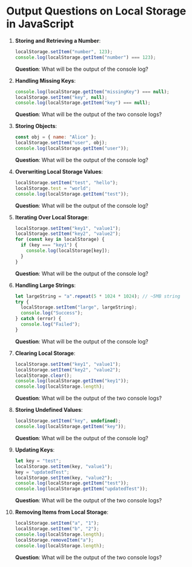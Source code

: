 # Output Questions on Local Storage in JavaScript

1. **Storing and Retrieving a Number**:
   ```javascript
   localStorage.setItem("number", 123);
   console.log(localStorage.getItem("number") === 123);
   ```
   **Question**: What will be the output of the console log?

2. **Handling Missing Keys**:
   ```javascript
   console.log(localStorage.getItem("missingKey") === null);
   localStorage.setItem("key", null);
   console.log(localStorage.getItem("key") === null);
   ```
   **Question**: What will be the output of the two console logs?

3. **Storing Objects**:
   ```javascript
   const obj = { name: "Alice" };
   localStorage.setItem("user", obj);
   console.log(localStorage.getItem("user"));
   ```
   **Question**: What will be the output of the console log?

4. **Overwriting Local Storage Values**:
   ```javascript
   localStorage.setItem("test", "hello");
   localStorage.test = "world";
   console.log(localStorage.getItem("test"));
   ```
   **Question**: What will be the output of the console log?

5. **Iterating Over Local Storage**:
   ```javascript
   localStorage.setItem("key1", "value1");
   localStorage.setItem("key2", "value2");
   for (const key in localStorage) {
     if (key === "key1") {
       console.log(localStorage[key]);
     }
   }
   ```
   **Question**: What will be the output of the console log?

6. **Handling Large Strings**:
   ```javascript
   let largeString = "a".repeat(5 * 1024 * 1024); // ~5MB string
   try {
     localStorage.setItem("large", largeString);
     console.log("Success");
   } catch (error) {
     console.log("Failed");
   }
   ```
   **Question**: What will be the output of the console log?

7. **Clearing Local Storage**:
   ```javascript
   localStorage.setItem("key1", "value1");
   localStorage.setItem("key2", "value2");
   localStorage.clear();
   console.log(localStorage.getItem("key1"));
   console.log(localStorage.length);
   ```
   **Question**: What will be the output of the two console logs?

8. **Storing Undefined Values**:
   ```javascript
   localStorage.setItem("key", undefined);
   console.log(localStorage.getItem("key"));
   ```
   **Question**: What will be the output of the console log?

9. **Updating Keys**:
   ```javascript
   let key = "test";
   localStorage.setItem(key, "value1");
   key = "updatedTest";
   localStorage.setItem(key, "value2");
   console.log(localStorage.getItem("test"));
   console.log(localStorage.getItem("updatedTest"));
   ```
   **Question**: What will be the output of the two console logs?

10. **Removing Items from Local Storage**:
    ```javascript
    localStorage.setItem("a", "1");
    localStorage.setItem("b", "2");
    console.log(localStorage.length);
    localStorage.removeItem("a");
    console.log(localStorage.length);
    ```
    **Question**: What will be the output of the two console logs?